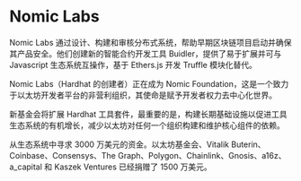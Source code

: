 # 

# Nomic Labs

Nomic Labs 通过设计、构建和审核分布式系统，帮助早期区块链项目启动并确保其产品安全。他们创建新的智能合约开发工具 Buidler，提供了易于扩展并可与 Javascript 生态系统互操作，基于 Ethers.js 开发 Truffle 模块化替代。

Nomic Labs（Hardhat 的创建者）正在成为 Nomic Foundation，这是一个致力于以太坊开发者平台的非营利组织，其使命是赋予开发者权力去中心化世界。

新基金会将扩展 Hardhat 工具套件，最重要的是，构建长期基础设施以促进工具生态系统的有机增长，减少以太坊对任何一个组织构建和维护核心组件的依赖。

从生态系统中寻求 3000 万美元的资金。以太坊基金会、Vitalik Buterin、Coinbase、Consensys、The Graph、Polygon、Chainlink、Gnosis、a16z、a_capital 和 Kaszek Ventures 已经捐赠了 1500 万美元。

